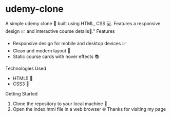 # udemy-clone
A simple udemy clone 🍴 built using HTML, CSS 💻. Features a responsive design 📈 and interactive course details🤩."
Features
- Responsive design for mobile and desktop devices 📈
- Clean and modern layout 🎨
- Static course cards with hover effects 📚

Technologies Used
- HTML5 📄
- CSS3 💅

Getting Started
1. Clone the repository to your local machine 📁
2. Open the index.html file in a web browser 🌐
   Thanks for visiting my page
